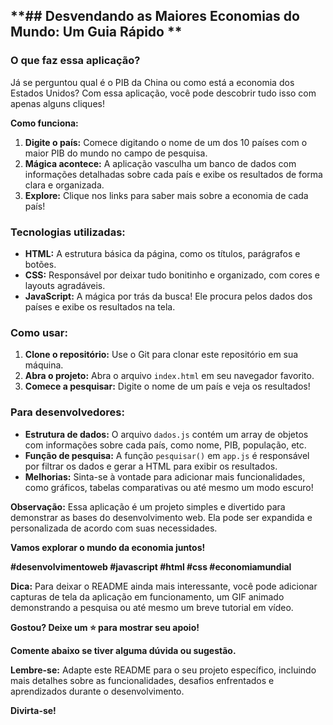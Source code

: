 ## **##  Desvendando as Maiores Economias do Mundo: Um Guia Rápido **

### **O que faz essa aplicação?**

Já se perguntou qual é o PIB da China ou como está a economia dos Estados Unidos? Com essa aplicação, você pode descobrir tudo isso com apenas alguns cliques! 

**Como funciona:**

1. **Digite o país:** Comece digitando o nome de um dos 10 países com o maior PIB do mundo no campo de pesquisa.
2. **Mágica acontece:** A aplicação vasculha um banco de dados com informações detalhadas sobre cada país e exibe os resultados de forma clara e organizada.
3. **Explore:** Clique nos links para saber mais sobre a economia de cada país!

### **Tecnologias utilizadas:**

* **HTML:** A estrutura básica da página, como os títulos, parágrafos e botões.
* **CSS:** Responsável por deixar tudo bonitinho e organizado, com cores e layouts agradáveis.
* **JavaScript:** A mágica por trás da busca! Ele procura pelos dados dos países e exibe os resultados na tela.

### **Como usar:**

1. **Clone o repositório:** Use o Git para clonar este repositório em sua máquina.
2. **Abra o projeto:** Abra o arquivo `index.html` em seu navegador favorito.
3. **Comece a pesquisar:** Digite o nome de um país e veja os resultados!

### **Para desenvolvedores:**

* **Estrutura de dados:** O arquivo `dados.js` contém um array de objetos com informações sobre cada país, como nome, PIB, população, etc.
* **Função de pesquisa:** A função `pesquisar()` em `app.js` é responsável por filtrar os dados e gerar a HTML para exibir os resultados.
* **Melhorias:** Sinta-se à vontade para adicionar mais funcionalidades, como gráficos, tabelas comparativas ou até mesmo um modo escuro!

**Observação:** Essa aplicação é um projeto simples e divertido para demonstrar as bases do desenvolvimento web. Ela pode ser expandida e personalizada de acordo com suas necessidades.

**Vamos explorar o mundo da economia juntos!** 

**#desenvolvimentoweb #javascript #html #css #economiamundial**

**Dica:** Para deixar o README ainda mais interessante, você pode adicionar capturas de tela da aplicação em funcionamento, um GIF animado demonstrando a pesquisa ou até mesmo um breve tutorial em vídeo.

**Gostou? Deixe um ⭐ para mostrar seu apoio!** 

**Comente abaixo se tiver alguma dúvida ou sugestão.** 

**Lembre-se:** Adapte este README para o seu projeto específico, incluindo mais detalhes sobre as funcionalidades, desafios enfrentados e aprendizados durante o desenvolvimento. 

**Divirta-se!** 

